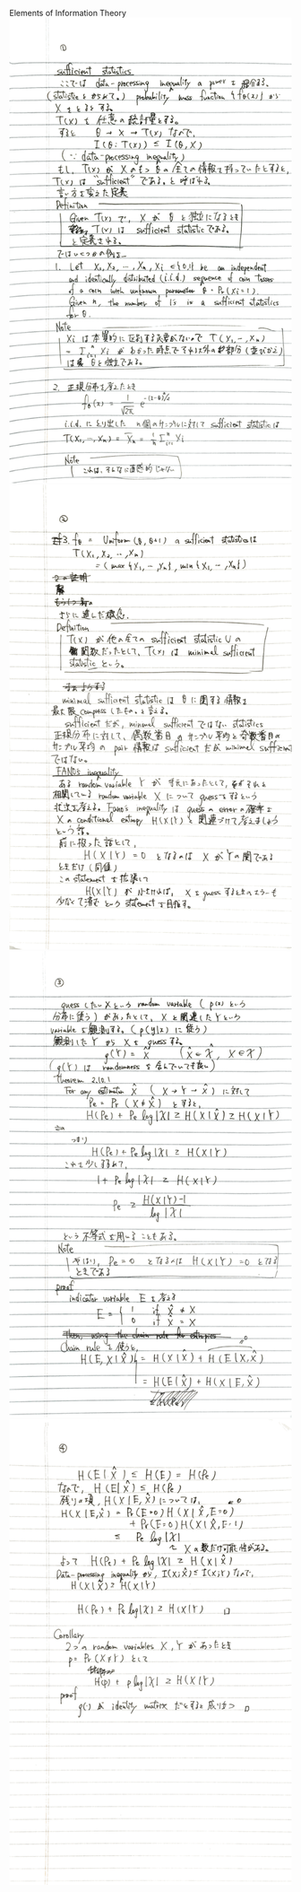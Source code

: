 Elements of Information Theory
![alt text](imgs/01.png)
![alt text](imgs/02.png)
![alt text](imgs/03.png)
![alt text](imgs/04.png)
